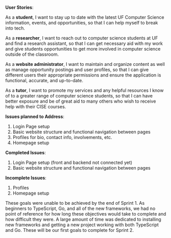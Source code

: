 **User Stories**:

As a **student**, I want to stay up to date with the latest UF Computer Science information, events, and opportunities, so that I can help myself to break into tech. 

As a **researcher**, I want to reach out to computer science students at UF and find a research assistant, so that I can get necessary aid with my work and give students opportunities to get more involved in computer science outside of the classroom.

As a **website administrator**, I want to maintain and organize content as well as manage opportunity postings and user profiles, so that I can give different users their appropriate permissions and ensure the application is functional, accurate, and up-to-date.

As a **tutor**, I want to promote my services and any helpful resources I know of to a greater range of computer science students, so that I can have better exposure and be of great aid to many others who wish to receive help with their CISE courses. 




**Issues planned to Address**:
1) Login Page setup
2) Basic website structure and functional navigation between pages
3) Profiles for bio, contact info, involvements, etc.
4) Homepage setup

**Completed Issues**:
1) Login Page setup (front and backend not connected yet)
2) Basic website structure and functional navigation between pages

**Incomplete Issues**:
1) Profiles
2) Homepage setup

These goals were unable to be achieved by the end of Sprint 1. As beginners to TypeScript, Go, and all of the new frameworks, we had no point of reference for how long these objectives would take to complete and how difficult they were. A large amount of time was dedicated to installing new frameworks and getting a new project working with both TypeScript and Go. These will be our first goals to complete for Sprint 2.
